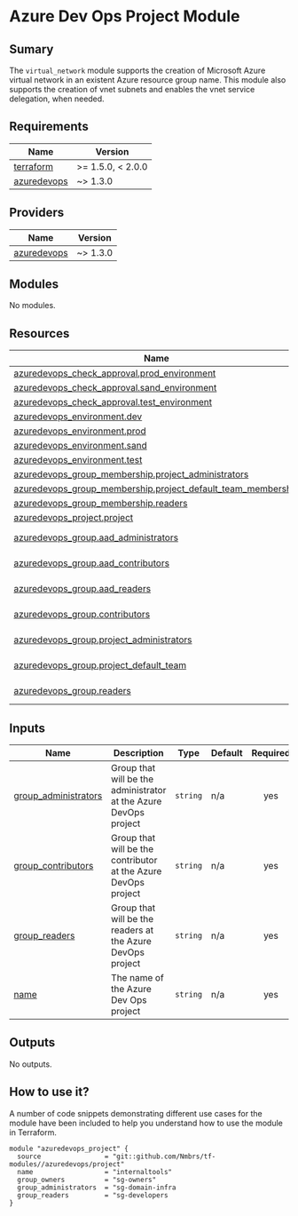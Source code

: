 # Azure Dev Ops Project Module

## Sumary

The `virtual_network` module supports the creation of Microsoft Azure virtual network in an existent Azure resource group name. This module also supports
the creation of vnet subnets and enables the vnet service delegation, when needed.

## Requirements

| Name | Version |
|------|---------|
| <a name="requirement_terraform"></a> [terraform](#requirement\_terraform) | >= 1.5.0, < 2.0.0 |
| <a name="requirement_azuredevops"></a> [azuredevops](#requirement\_azuredevops) | ~> 1.3.0 |

## Providers

| Name | Version |
|------|---------|
| <a name="provider_azuredevops"></a> [azuredevops](#provider\_azuredevops) | ~> 1.3.0 |

## Modules

No modules.

## Resources

| Name | Type |
|------|------|
| [azuredevops_check_approval.prod_environment](https://registry.terraform.io/providers/microsoft/azuredevops/latest/docs/resources/check_approval) | resource |
| [azuredevops_check_approval.sand_environment](https://registry.terraform.io/providers/microsoft/azuredevops/latest/docs/resources/check_approval) | resource |
| [azuredevops_check_approval.test_environment](https://registry.terraform.io/providers/microsoft/azuredevops/latest/docs/resources/check_approval) | resource |
| [azuredevops_environment.dev](https://registry.terraform.io/providers/microsoft/azuredevops/latest/docs/resources/environment) | resource |
| [azuredevops_environment.prod](https://registry.terraform.io/providers/microsoft/azuredevops/latest/docs/resources/environment) | resource |
| [azuredevops_environment.sand](https://registry.terraform.io/providers/microsoft/azuredevops/latest/docs/resources/environment) | resource |
| [azuredevops_environment.test](https://registry.terraform.io/providers/microsoft/azuredevops/latest/docs/resources/environment) | resource |
| [azuredevops_group_membership.project_administrators](https://registry.terraform.io/providers/microsoft/azuredevops/latest/docs/resources/group_membership) | resource |
| [azuredevops_group_membership.project_default_team_membership](https://registry.terraform.io/providers/microsoft/azuredevops/latest/docs/resources/group_membership) | resource |
| [azuredevops_group_membership.readers](https://registry.terraform.io/providers/microsoft/azuredevops/latest/docs/resources/group_membership) | resource |
| [azuredevops_project.project](https://registry.terraform.io/providers/microsoft/azuredevops/latest/docs/resources/project) | resource |
| [azuredevops_group.aad_administrators](https://registry.terraform.io/providers/microsoft/azuredevops/latest/docs/data-sources/group) | data source |
| [azuredevops_group.aad_contributors](https://registry.terraform.io/providers/microsoft/azuredevops/latest/docs/data-sources/group) | data source |
| [azuredevops_group.aad_readers](https://registry.terraform.io/providers/microsoft/azuredevops/latest/docs/data-sources/group) | data source |
| [azuredevops_group.contributors](https://registry.terraform.io/providers/microsoft/azuredevops/latest/docs/data-sources/group) | data source |
| [azuredevops_group.project_administrators](https://registry.terraform.io/providers/microsoft/azuredevops/latest/docs/data-sources/group) | data source |
| [azuredevops_group.project_default_team](https://registry.terraform.io/providers/microsoft/azuredevops/latest/docs/data-sources/group) | data source |
| [azuredevops_group.readers](https://registry.terraform.io/providers/microsoft/azuredevops/latest/docs/data-sources/group) | data source |

## Inputs

| Name | Description | Type | Default | Required |
|------|-------------|------|---------|:--------:|
| <a name="input_group_administrators"></a> [group\_administrators](#input\_group\_administrators) | Group that will be the administrator at the Azure DevOps project | `string` | n/a | yes |
| <a name="input_group_contributors"></a> [group\_contributors](#input\_group\_contributors) | Group that will be the contributor at the Azure DevOps project | `string` | n/a | yes |
| <a name="input_group_readers"></a> [group\_readers](#input\_group\_readers) | Group that will be the readers at the Azure DevOps project | `string` | n/a | yes |
| <a name="input_name"></a> [name](#input\_name) | The name of the Azure Dev Ops project | `string` | n/a | yes |

## Outputs

No outputs.

## How to use it?

A number of code snippets demonstrating different use cases for the module have been included to help you understand how to use the module in Terraform.

```hcl
module "azuredevops_project" {
  source                = "git::github.com/Nmbrs/tf-modules//azuredevops/project"
  name                  = "internaltools"
  group_owners          = "sg-owners"
  group_administrators  = "sg-domain-infra
  group_readers         = "sg-developers
}
```
